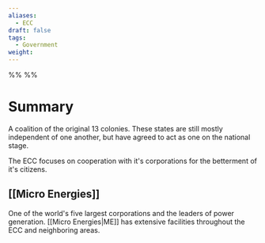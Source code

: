 ```yaml
---
aliases:
  - ECC
draft: false
tags:
  - Government
weight:
---
```

%%
%%
<h1 class='centerText'>Summary</h1>

A coalition of the original 13 colonies. These states are still mostly independent of one another, but have agreed to act as one on the national stage.

The ECC focuses on cooperation with it's corporations for the betterment of it's citizens.
## [[Micro Energies]]
One of the world's five largest corporations and the leaders of power generation. [[Micro Energies|ME]] has extensive facilities throughout the ECC and neighboring areas.

